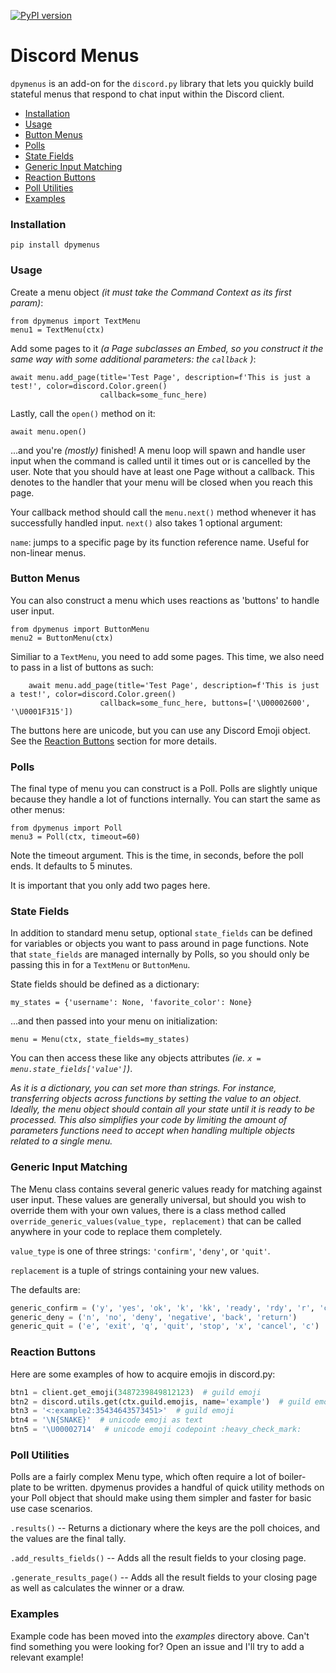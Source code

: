 [![PyPI version](https://badge.fury.io/py/dpymenus.svg)](https://badge.fury.io/py/dpymenus)

# Discord Menus

`dpymenus` is an add-on for the `discord.py` library that lets you quickly build stateful
menus that respond to chat input within the Discord client.

+ [Installation](#installation)
+ [Usage](#usage)
+ [Button Menus](#button-menus)
+ [Polls](#polls)
+ [State Fields](#state-fields)
+ [Generic Input Matching](#generic-input-matching)
+ [Reaction Buttons](#reaction-buttons)
+ [Poll Utilities](#poll-utilities)
+ [Examples](#examples)

### Installation
`pip install dpymenus`

### Usage
Create a menu object *(it must take the Command Context as its first param)*:

    from dpymenus import TextMenu
    menu1 = TextMenu(ctx)
   
Add some pages to it *(a Page subclasses an Embed, so you construct it the same way with some additional parameters:
the `callback` )*:
    
    await menu.add_page(title='Test Page', description=f'This is just a test!', color=discord.Color.green()
                        callback=some_func_here)
    
Lastly, call the `open()` method on it:

    await menu.open()
    
...and you're *(mostly)* finished! A menu loop will spawn and handle user input when the command is 
called until it times out or is cancelled by the user. Note that you should have at least one Page
without a callback. This denotes to the handler that your menu will be closed when you reach this page.

Your callback method should call the `menu.next()` method whenever it has
successfully handled input. `next()` also takes 1 optional argument: 

`name`: jumps to a specific page by its function reference name. Useful for non-linear menus.

### Button Menus
You can also construct a menu which uses reactions as 'buttons' to handle user input.

    from dpymenus import ButtonMenu
    menu2 = ButtonMenu(ctx)
    
Similiar to a `TextMenu`, you need to add some pages. This time, we also need to pass in a list of buttons as such:

        await menu.add_page(title='Test Page', description=f'This is just a test!', color=discord.Color.green()
                        callback=some_func_here, buttons=['\U00002600', '\U0001F315'])
                        
The buttons here are unicode, but you can use any Discord Emoji object. See the [Reaction Buttons](#reaction-buttons) section for
more details.

### Polls
The final type of menu you can construct is a Poll. Polls are slightly unique because they handle a lot of
functions internally. You can start the same as other menus:

    from dpymenus import Poll
    menu3 = Poll(ctx, timeout=60)
    
Note the timeout argument. This is the time, in seconds, before the poll ends. It defaults to 5 minutes.
    
It is important that you only add two pages here.
    
### State Fields
In addition to standard menu setup, optional `state_fields` can be defined for variables or objects you
want to pass around in page functions. Note that `state_fields` are managed internally by Polls, so you
should only be passing this in for a `TextMenu` or `ButtonMenu`.

State fields should be defined as a dictionary:

    my_states = {'username': None, 'favorite_color': None}

...and then passed into your menu on initialization:

    menu = Menu(ctx, state_fields=my_states)

You can then access these like any objects attributes *(ie. `x = menu.state_fields['value']`)*.

*As it is a dictionary, you can set more than strings. For instance,
transferring objects across functions by setting the value to an object. Ideally, the menu 
object should contain all your state until it is ready to be processed. This also simplifies
your code by limiting the amount of parameters functions need to accept when handling
multiple objects related to a single menu.*

### Generic Input Matching
The Menu class contains several generic values ready for matching against user input. These values
are generally universal, but should you wish to override them with your own values, there is a 
class method called `override_generic_values(value_type, replacement)` that can be called anywhere
in your code to replace them completely.

`value_type` is one of three strings: `'confirm'`, `'deny'`, or `'quit'`.

`replacement` is a tuple of strings containing your new values.

The defaults are:
```python
generic_confirm = ('y', 'yes', 'ok', 'k', 'kk', 'ready', 'rdy', 'r', 'confirm', 'okay')
generic_deny = ('n', 'no', 'deny', 'negative', 'back', 'return')
generic_quit = ('e', 'exit', 'q', 'quit', 'stop', 'x', 'cancel', 'c')
```

### Reaction Buttons
Here are some examples of how to acquire emojis in discord.py:
```python
btn1 = client.get_emoji(3487239849812123)  # guild emoji
btn2 = discord.utils.get(ctx.guild.emojis, name='example')  # guild emoji
btn3 = '<:example2:35434643573451>'  # guild emoji
btn4 = '\N{SNAKE}'  # unicode emoji as text
btn5 = '\U00002714'  # unicode emoji codepoint :heavy_check_mark:
```

### Poll Utilities
Polls are a fairly complex Menu type, which often require a lot of boiler-plate to be written. dpymenus provides
a handful of quick utility methods on your Poll object that should make using them simpler and faster for basic
use case scenarios.

`.results()` -- Returns a dictionary where the keys are the poll choices, and the values are the final tally.

`.add_results_fields()` -- Adds all the result fields to your closing page.

`.generate_results_page()` -- Adds all the result fields to your closing page as well as calculates the winner or 
a draw.


### Examples
Example code has been moved into the *examples* directory above.
Can't find something you were looking for? Open an issue and I'll
try to add a relevant example!
